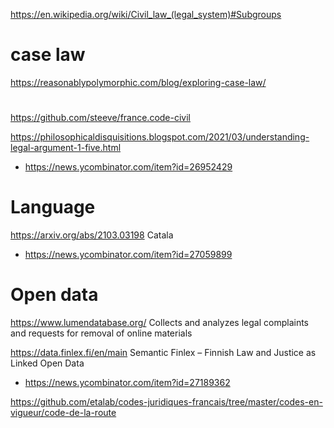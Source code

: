 https://en.wikipedia.org/wiki/Civil_law_(legal_system)#Subgroups

# case law
https://reasonablypolymorphic.com/blog/exploring-case-law/

#
https://github.com/steeve/france.code-civil


https://philosophicaldisquisitions.blogspot.com/2021/03/understanding-legal-argument-1-five.html
* https://news.ycombinator.com/item?id=26952429

# Language
https://arxiv.org/abs/2103.03198 Catala
* https://news.ycombinator.com/item?id=27059899

# Open data
https://www.lumendatabase.org/ Collects and analyzes legal complaints and requests for removal of online materials

https://data.finlex.fi/en/main Semantic Finlex – Finnish Law and Justice as Linked Open Data
* https://news.ycombinator.com/item?id=27189362

https://github.com/etalab/codes-juridiques-francais/tree/master/codes-en-vigueur/code-de-la-route
